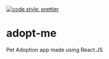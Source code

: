 [![code style: prettier](https://img.shields.io/badge/code_style-prettier-ff69b4.svg?style=flat-square)](https://github.com/prettier/prettier)

# adopt-me
 Pet Adoption app made using React.JS


